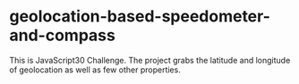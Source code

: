 # geolocation-based-speedometer-and-compass
This is JavaScript30 Challenge.  The project grabs the latitude and longitude of geolocation as well as few other properties.
